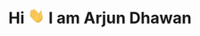 <h1 align="center"> Hi <img src="https://raw.githubusercontent.com/ABSphreak/ABSphreak/master/gifs/Hi.gif" width="30px"> I am Arjun Dhawan</h1>
<!--
**arjundvn24/arjundvn24** is a ✨ _special_ ✨ repository because its `README.md` (this file) appears on your GitHub profile.

Here are some ideas to get you started:

- 🔭 I’m currently working on ...
- 🌱 I’m currently learning ...
- 👯 I’m looking to collaborate on ...
- 🤔 I’m looking for help with ...
- 💬 Ask me about ...
- 📫 How to reach me: ...
- 😄 Pronouns: ...
- ⚡ Fun fact: ...
-->
<p>&nbsp;<img align="center" src="https://github-readme-stats.vercel.app/api?username=arjundvn24&show_icons=true&locale=en" alt="arjundvn24" /></p>
